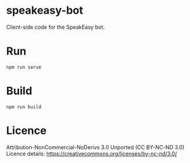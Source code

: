 # speakeasy-bot
Client-side code for the SpeakEasy bot.


# Run
`npm run serve`

# Build
`npm run build`

# Licence
Attribution-NonCommercial-NoDerivs 3.0 Unported (CC BY-NC-ND 3.0)
Licence details: https://creativecommons.org/licenses/by-nc-nd/3.0/
